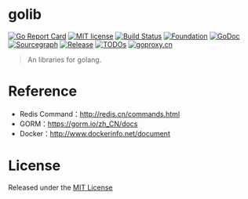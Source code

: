 # golib

[![Go Report Card](https://goreportcard.com/badge/github.com/ZYallers/rpcx-framework)](https://goreportcard.com/report/github.com/ZYallers/golib)
[![MIT license](https://img.shields.io/badge/license-MIT-brightgreen.svg)](https://opensource.org/licenses/MIT)
[![Build Status](https://travis-ci.org/ZYallers/golib.svg?branch=master)](https://travis-ci.org/ZYallers/golib) 
[![Foundation](https://img.shields.io/badge/Golang-Foundation-green.svg)](http://golangfoundation.org) 
[![GoDoc](https://pkg.go.dev/badge/github.com/ZYallers/golib?status.svg)](https://pkg.go.dev/github.com/ZYallers/golib?tab=doc)
[![Sourcegraph](https://sourcegraph.com/github.com/ZYallers/golib/-/badge.svg)](https://sourcegraph.com/github.com/ZYallers/golib?badge)
[![Release](https://img.shields.io/github/release/ZYallers/golib.svg?style=flat-square)](https://github.com/ZYallers/golib/releases)
[![TODOs](https://badgen.net/https/api.tickgit.com/badgen/github.com/ZYallers/golib)](https://www.tickgit.com/browse?repo=github.com/ZYallers/golib)
[![goproxy.cn](https://goproxy.cn/stats/github.com/ZYallers/golib/badges/download-count.svg)](https://goproxy.cn)

> An libraries for golang.

# Reference
- Redis Command：http://redis.cn/commands.html
- GORM：https://gorm.io/zh_CN/docs
- Docker：http://www.dockerinfo.net/document

# License
Released under the [MIT License](https://github.com/ZYallers/golib/blob/master/LICENSE)
